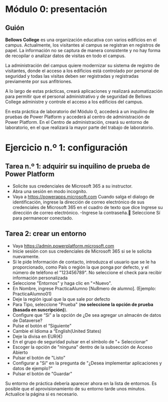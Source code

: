 # Módulo 0: presentación
## Guión

**Bellows College** es una organización educativa con varios edificios en el campus. Actualmente, los visitantes al campus se registran en registros de papel. La información no se captura de manera consistente y no hay forma de recopilar o analizar datos de visitas en todo el campus.

La administración del campus quiere modernizar su sistema de registro de visitantes, donde el acceso a los edificios está controlado por personal de seguridad y todas las visitas deben ser registradas y registradas previamente por sus anfitriones.

A lo largo de estas prácticas, creará aplicaciones y realizará automatización para permitir que el personal administrativo y de seguridad de Bellows College administre y controle el acceso a los edificios del campus.

En esta práctica de laboratorio del Módulo 0, accederá a un inquilino de pruebas de Power Platform y accederá al centro de administración de Power Platform. En el Centro de administración, creará su entorno de laboratorio, en el que realizará la mayor parte del trabajo de laboratorio.

# Ejercicio n.º 1: configuración
## Tarea n.º 1: adquirir su inquilino de prueba de Power Platform
- Solicite sus credenciales de Microsoft 365 a su instructor.
- Abra una sesión en modo incognito.
- Vaya a https://powerapps.microsoft.com
Cuando salga el dialogo de identificación, ingrese la dirección de correo electrónico de sus credenciales de Microsoft 365 en el cuadro de texto que dice Ingrese su dirección de correo electrónico.
-Ingrese la contraseña.	Seleccione Sí para permanecer conectado.
## Tarea 2: crear un entorno
- Vaya https://admin.powerplatform.microsoft.com 
- Inicie sesión con sus credenciales de Microsoft 365 si se le solicita nuevamente.
- Si le pide Información de contacto, introduzca el usuario que se le ha proporcionado, como País o región la que ponga por defecto, y el número de teléfono el "123456789". No seleccione el check para recibir información personalizada
- Seleccione "Entornos" y haga clic en "+Nuevo".
- En Nombre, ingrese PracticaAlumno [Nu8mero de alumno]. (Ejemplo: PracticaAlumno01)
- Deje la región igual que la que sale por defecto
- Para Tipo, seleccione "Prueba" (**no seleccione la opción de prueba (basada en suscripción)**).
- Configure que “Si” a la opción de ¿De sea agregar un almacén de datos de Dataverse?
- Pulse el botón el “Siguiente”
- Cambie el Idioma a “English(United States)
- Deje la divisa en EUR(€)
- En el grupo de seguridad pulsar en el símbolo de "+ Seleccionar"
- Escoger la opción de "ninguna" dentro de la subsección de Acceso Abierto
- Pulsar el botón de "Listo"
- Configurar a "Sí" en la pregunta de "¿Desea implementar aplicaciones y datos de ejemplo?"
- Pulsar el botón de "Guardar"

Su entorno de práctica debería aparecer ahora en la lista de entornos. Es posible que el aprovisionamiento de su entorno tarde unos minutos. Actualice la página si es necesario.
